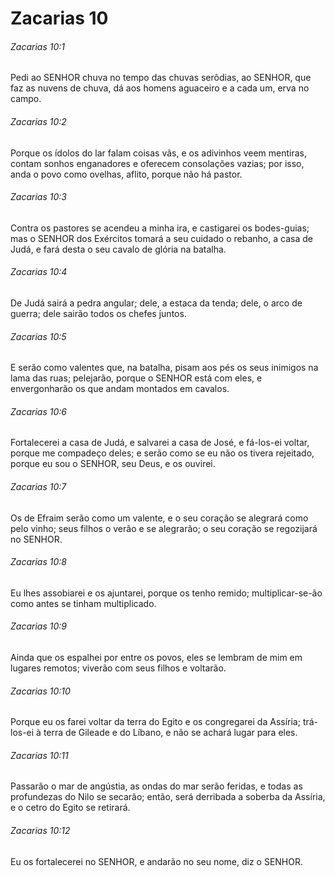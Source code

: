 # Zacarias 10

###### Zacarias 10:1

Pedi ao SENHOR chuva no tempo das chuvas serôdias, ao SENHOR, que faz as nuvens de chuva, dá aos homens aguaceiro e a cada um, erva no campo.

###### Zacarias 10:2

Porque os ídolos do lar falam coisas vãs, e os adivinhos veem mentiras, contam sonhos enganadores e oferecem consolações vazias; por isso, anda o povo como ovelhas, aflito, porque não há pastor.

###### Zacarias 10:3

Contra os pastores se acendeu a minha ira, e castigarei os bodes-guias; mas o SENHOR dos Exércitos tomará a seu cuidado o rebanho, a casa de Judá, e fará desta o seu cavalo de glória na batalha.

###### Zacarias 10:4

De Judá sairá a pedra angular; dele, a estaca da tenda; dele, o arco de guerra; dele sairão todos os chefes juntos.

###### Zacarias 10:5

E serão como valentes que, na batalha, pisam aos pés os seus inimigos na lama das ruas; pelejarão, porque o SENHOR está com eles, e envergonharão os que andam montados em cavalos.

###### Zacarias 10:6

Fortalecerei a casa de Judá, e salvarei a casa de José, e fá-los-ei voltar, porque me compadeço deles; e serão como se eu não os tivera rejeitado, porque eu sou o SENHOR, seu Deus, e os ouvirei.

###### Zacarias 10:7

Os de Efraim serão como um valente, e o seu coração se alegrará como pelo vinho; seus filhos o verão e se alegrarão; o seu coração se regozijará no SENHOR.

###### Zacarias 10:8

Eu lhes assobiarei e os ajuntarei, porque os tenho remido; multiplicar-se-ão como antes se tinham multiplicado.

###### Zacarias 10:9

Ainda que os espalhei por entre os povos, eles se lembram de mim em lugares remotos; viverão com seus filhos e voltarão.

###### Zacarias 10:10

Porque eu os farei voltar da terra do Egito e os congregarei da Assíria; trá-los-ei à terra de Gileade e do Líbano, e não se achará lugar para eles.

###### Zacarias 10:11

Passarão o mar de angústia, as ondas do mar serão feridas, e todas as profundezas do Nilo se secarão; então, será derribada a soberba da Assíria, e o cetro do Egito se retirará.

###### Zacarias 10:12

Eu os fortalecerei no SENHOR, e andarão no seu nome, diz o SENHOR.

